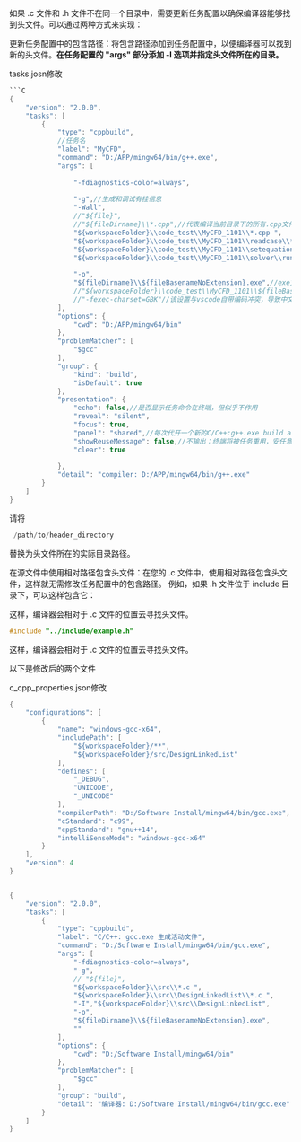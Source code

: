 如果 .c 文件和 .h 文件不在同一个目录中，需要更新任务配置以确保编译器能够找到头文件。可以通过两种方式来实现：

更新任务配置中的包含路径：将包含路径添加到任务配置中，以便编译器可以找到新的头文件。**在任务配置的 "args" 部分添加 -I 选项并指定头文件所在的目录。**

tasks.josn修改
```C
```C
{
	"version": "2.0.0",
	"tasks": [
		{
			"type": "cppbuild",
			//任务名
			"label": "MyCFD",
			"command": "D:/APP/mingw64/bin/g++.exe",
			"args": [
				
				"-fdiagnostics-color=always",
				
				"-g",//生成和调试有挂信息
				"-Wall",
				//"${file}",
				//"${fileDirname}\\*.cpp",//代表编译当前目录下的所有.cpp文件，大型项目，不同的cpp在不同目录下，run code 模式运行就会出现：undefined referecde to 'xxx函数'
				"${workspaceFolder}\\code_test\\MyCFD_1101\\*.cpp ",
				"${workspaceFolder}\\code_test\\MyCFD_1101\\readcase\\*.cpp",
				"${workspaceFolder}\\code_test\\MyCFD_1101\\setequation\\*.cpp",
				"${workspaceFolder}\\code_test\\MyCFD_1101\\solver\\run_steady_calculation\\*.cpp",
				
				"-o",
				"${fileDirname}\\${fileBasenameNoExtension}.exe",//exe文件存放地址
				//"${workspaceFolder}\\code_test\\MyCFD_1101\\${fileBasenameNoExtension}.exe",
				//"-fexec-charset=GBK"//该设置与vscode自带编码冲突，导致中文乱码
			],
			"options": {
				"cwd": "D:/APP/mingw64/bin"
			},
			"problemMatcher": [
				"$gcc"
			],
			"group": {
				"kind": "build",
				"isDefault": true
			},
			"presentation": {
				"echo": false,//是否显示任务命令在终端，但似乎不作用
				"reveal": "silent",
				"focus": true,
				"panel": "shared",//每次代开一个新的C/C++:g++.exe build active file 窗口
				"showReuseMessage": false,//不输出：终端将被任务重用，安任意键关闭
				"clear": true
				
			},
			"detail": "compiler: D:/APP/mingw64/bin/g++.exe"
		}
	]
}
```

请将

```c
 /path/to/header_directory
```

 替换为头文件所在的实际目录路径。

在源文件中使用相对路径包含头文件：在您的 .c 文件中，使用相对路径包含头文件，这样就无需修改任务配置中的包含路径。
例如，如果 .h 文件位于 include 目录下，可以这样包含它：

这样，编译器会相对于 .c 文件的位置去寻找头文件。

```C
#include "../include/example.h"
```

这样，编译器会相对于 .c 文件的位置去寻找头文件。



以下是修改后的两个文件

c_cpp_properties.json修改
```c
{
    "configurations": [
        {
            "name": "windows-gcc-x64",
            "includePath": [
                "${workspaceFolder}/**",
                "${workspaceFolder}/src/DesignLinkedList"
            ],
            "defines": [
                "_DEBUG",
                "UNICODE",
                "_UNICODE"
            ],
            "compilerPath": "D:/Software Install/mingw64/bin/gcc.exe",
            "cStandard": "c99",
            "cppStandard": "gnu++14",
            "intelliSenseMode": "windows-gcc-x64"
        }
    ],
    "version": 4
}
```
```c

{
	"version": "2.0.0",
	"tasks": [
		{
			"type": "cppbuild",
			"label": "C/C++: gcc.exe 生成活动文件",
			"command": "D:/Software Install/mingw64/bin/gcc.exe",
			"args": [
				"-fdiagnostics-color=always",
				"-g",
				// "${file}",
				"${workspaceFolder}\\src\\*.c ",
				"${workspaceFolder}\\src\\DesignLinkedList\\*.c ",
				"-I","${workspaceFolder}\\src\\DesignLinkedList",
				"-o",
				"${fileDirname}\\${fileBasenameNoExtension}.exe",
				""
			],
			"options": {
				"cwd": "D:/Software Install/mingw64/bin"
			},
			"problemMatcher": [
				"$gcc"
			],
			"group": "build",
			"detail": "编译器: D:/Software Install/mingw64/bin/gcc.exe"
		}
	]
}
```
